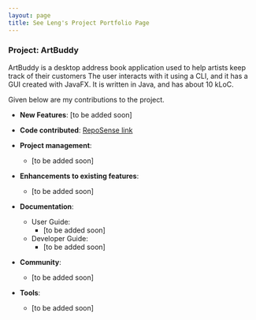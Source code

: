 ```yaml
---
layout: page
title: See Leng's Project Portfolio Page
---
```


### Project: ArtBuddy

ArtBuddy is a desktop address book application used to help artists keep track of their customers The user interacts with it using a CLI, and it has a GUI created with JavaFX. It is written in Java, and has about 10 kLoC.

Given below are my contributions to the project.

* **New Features**: [to be added soon]

* **Code contributed**: [RepoSense link](https://nus-cs2103-ay2223s1.github.io/tp-dashboard/?search=seelengxd&breakdown=true)

* **Project management**:
    * [to be added soon]

* **Enhancements to existing features**:
    * [to be added soon]

* **Documentation**:
    * User Guide:
        * [to be added soon]
    * Developer Guide:
        * [to be added soon]

* **Community**:
    * [to be added soon]

* **Tools**:
    * [to be added soon]
